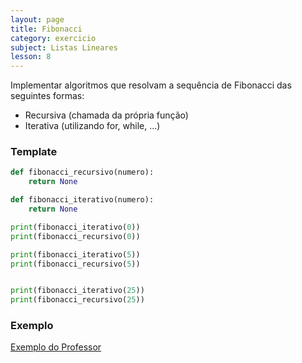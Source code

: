 ```yaml
---
layout: page
title: Fibonacci
category: exercicio
subject: Listas Lineares
lesson: 8
---
```


Implementar algoritmos que resolvam a sequência de Fibonacci das seguintes formas:

* Recursiva (chamada da própria função)
* Iterativa (utilizando for, while, ...)

### Template

```python
def fibonacci_recursivo(numero):
    return None

def fibonacci_iterativo(numero):
    return None

print(fibonacci_iterativo(0))
print(fibonacci_recursivo(0))

print(fibonacci_iterativo(5))
print(fibonacci_recursivo(5))


print(fibonacci_iterativo(25))
print(fibonacci_recursivo(25))
```

### Exemplo
[Exemplo do Professor](https://github.com/thiagob/thiagob.github.io/blob/main/_estruturas/exercicios/22_fibonacci.py)